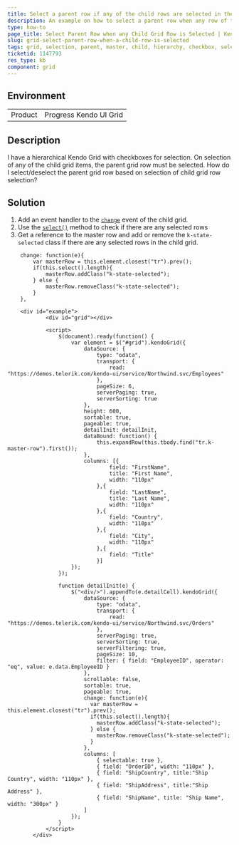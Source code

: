 ```yaml
---
title: Select a parent row if any of the child rows are selected in the Grid
description: An example on how to select a parent row when any row of the child is selected in the Grid.
type: how-to
page_title: Select Parent Row when any Child Grid Row is Selected | Kendo UI Grid
slug: grid-select-parent-row-when-a-child-row-is-selected
tags: grid, selection, parent, master, child, hierarchy, checkbox, select, row, any
ticketid: 1147793
res_type: kb
component: grid
---
```


## Environment

<table>
 <tr>
  <td>Product</td>
  <td>Progress Kendo UI Grid</td>
 </tr>
</table>


## Description

I have a hierarchical Kendo Grid with checkboxes for selection. On selection of any of the child grid items, the parent grid row must be selected. How do I select/deselect the parent grid row based on selection of child grid row selection?

## Solution

1. Add an event handler to the [`change`](/api/javascript/ui/grid/events/change) event of the child grid.
1. Use the [`select()`](/api/javascript/ui/grid/methods/select) method to check if there are any selected rows
1. Get a reference to the master row and add or remove the `k-state-selected` class if there are any selected rows in the child grid.

```
    change: function(e){
        var masterRow = this.element.closest("tr").prev();
        if(this.select().length){
            masterRow.addClass("k-state-selected");
        } else {
            masterRow.removeClass("k-state-selected");
        }
    },
```


```dojo
    <div id="example">
            <div id="grid"></div>

            <script>
                $(document).ready(function() {
                    var element = $("#grid").kendoGrid({
                        dataSource: {
                            type: "odata",
                            transport: {
                                read: "https://demos.telerik.com/kendo-ui/service/Northwind.svc/Employees"
                            },
                            pageSize: 6,
                            serverPaging: true,
                            serverSorting: true
                        },
                        height: 600,
                        sortable: true,
                        pageable: true,
                        detailInit: detailInit,
                        dataBound: function() {
                            this.expandRow(this.tbody.find("tr.k-master-row").first());
                        },
                        columns: [{
                                field: "FirstName",
                                title: "First Name",
                                width: "110px"
                            },{
                                field: "LastName",
                                title: "Last Name",
                                width: "110px"
                            },{
                                field: "Country",
                                width: "110px"
                            },{
                                field: "City",
                                width: "110px"
                            },{
                                field: "Title"
                            }]
                    });
                });

                function detailInit(e) {                  
                    $("<div/>").appendTo(e.detailCell).kendoGrid({
                        dataSource: {
                            type: "odata",
                            transport: {
                                read: "https://demos.telerik.com/kendo-ui/service/Northwind.svc/Orders"
                            },
                            serverPaging: true,
                            serverSorting: true,
                            serverFiltering: true,
                            pageSize: 10,
                            filter: { field: "EmployeeID", operator: "eq", value: e.data.EmployeeID }
                        },
                        scrollable: false,
                        sortable: true,
                        pageable: true,
                      	change: function(e){
                          var masterRow = this.element.closest("tr").prev();
                          if(this.select().length){
                            masterRow.addClass("k-state-selected");
                          } else {
                            masterRow.removeClass("k-state-selected");
                          }
                        },
                        columns: [
                            { selectable: true },
                            { field: "OrderID", width: "110px" },
                            { field: "ShipCountry", title:"Ship Country", width: "110px" },
                            { field: "ShipAddress", title:"Ship Address" },
                            { field: "ShipName", title: "Ship Name", width: "300px" }
                        ]
                    });
                }
            </script>
        </div>
```
